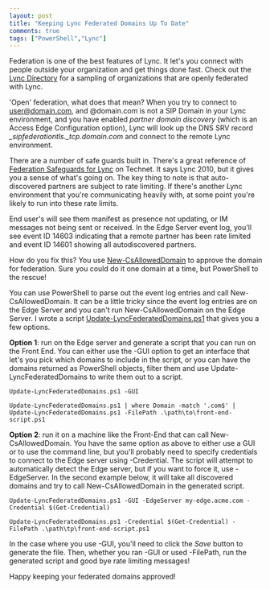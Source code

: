 ```yaml
--- 
layout: post
title: "Keeping Lync Federated Domains Up To Date"
comments: true
tags: ["PowerShell","Lync"]
---
```


Federation is one of the best features of Lync. It let's you connect with people outside your organization and get things done fast. Check out the [Lync Directory](http://lyncdirectory.com/) for a sampling of organizations that are openly federated with Lync.

'Open' federation, what does that mean? When you try to connect to user@domain.com, and @domain.com is not a SIP Domain in your Lync environment, and you have enabled _partner domain discovery_ (which is an Access Edge Configuration option), Lync will look up the DNS SRV record _\_sipfederationtls.\_tcp.domain.com_ and connect to the remote Lync environment.

There are a number of safe guards built in. There's a great reference of [Federation Safeguards for Lync](https://technet.microsoft.com/en-us/library/gg195674%28v=ocs.14%29.aspx) on Technet. It says Lync 2010, but it gives you a sense of what's going on. The key thing to note is that auto-discovered partners are subject to rate limiting. If there's another Lync environment that you're communicating heavily with, at some point you're likely to run into these rate limits. 

End user's will see them manifest as presence not updating, or IM messages not being sent or received. In the Edge Server event log, you'll see event ID 14603 indicating that a remote partner has been rate limited and event ID 14601 showing all autodiscovered partners.

How do you fix this? You use [New-CsAllowedDomain](https://technet.microsoft.com/en-us/library/gg398628.aspx) to approve the domain for federation. Sure you could do it one domain at a time, but PowerShell to the rescue!

You can use PowerShell to parse out the event log entries and call New-CsAllowedDomain. It can be a little tricky since the event log entries are on the Edge Server and you can't run New-CsAllowedDomain on the Edge Server. I wrote a script [Update-LyncFederatedDomains.ps1](/content/Update-LyncFederatedDomains.ps1) that gives you a few options.

**Option 1**: run on the Edge server and generate a script that you can run on the Front End. You can either use the -GUI option to get an interface that let's you pick which domains to include in the script, or you can have the domains returned as PowerShell objects, filter them and use Update-LyncFederatedDomains to write them out to a script.

<pre><code class="hljs powershell">Update-LyncFederatedDomains.ps1 -GUI</code></pre>

<pre><code class="hljs powershell">Update-LyncFederatedDomains.ps1 | where Domain -match '.com$' | Update-LyncFederatedDomains.ps1 -FilePath .\path\to\front-end-script.ps1</code></pre>

**Option 2**: run it on a machine like the Front-End that can call New-CsAllowedDomain. You have the same option as above to either use a GUI or to use the command line, but you'll probably need to specify credentials to connect to the Edge server using -Credential. The script will attempt to automatically detect the Edge server, but if you want to force it, use -EdgeServer. In the second example below, it will take all discovered domains and try to call New-CsAllowedDomain in the generated script.

<pre><code class="hljs powershell">Update-LyncFederatedDomains.ps1 -GUI -EdgeServer my-edge.acme.com -Credential $(Get-Credential)</code></pre>

<pre><code class="hljs powershell">Update-LyncFederatedDomains.ps1 -Credential $(Get-Credential) -FilePath .\path\tp\front-end-script.ps1</code></pre>

In the case where you use -GUI, you'll need to click the _Save_ button to generate the file. Then, whether you ran -GUI or used -FilePath, run the generated script and good bye rate limiting messages!

Happy keeping your federated domains approved!